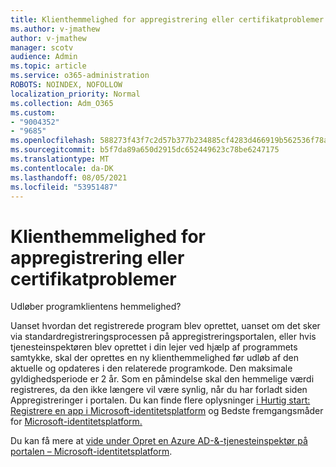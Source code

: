 ```yaml
---
title: Klienthemmelighed for appregistrering eller certifikatproblemer
ms.author: v-jmathew
author: v-jmathew
manager: scotv
audience: Admin
ms.topic: article
ms.service: o365-administration
ROBOTS: NOINDEX, NOFOLLOW
localization_priority: Normal
ms.collection: Adm_O365
ms.custom:
- "9004352"
- "9685"
ms.openlocfilehash: 588273f43f7c2d57b377b234885cf4283d466919b562536f78a64356422f9f9f
ms.sourcegitcommit: b5f7da89a650d2915dc652449623c78be6247175
ms.translationtype: MT
ms.contentlocale: da-DK
ms.lasthandoff: 08/05/2021
ms.locfileid: "53951487"
---
```

# <a name="app-registration-client-secret-or-certificate-issues"></a>Klienthemmelighed for appregistrering eller certifikatproblemer

Udløber programklientens hemmelighed?

Uanset hvordan det registrerede program blev oprettet, uanset om det sker via standardregistreringsprocessen på appregistreringsportalen, eller hvis tjenesteinspektøren blev oprettet i din lejer ved hjælp af programmets samtykke, skal der oprettes en ny klienthemmelighed før udløb af den aktuelle og opdateres i den relaterede programkode. Den maksimale gyldighedsperiode er 2 år. Som en påmindelse skal den hemmelige værdi registreres, da den ikke længere vil være synlig, når du har forladt siden Appregistreringer i portalen. Du kan finde flere oplysninger [i Hurtig start: Registrere en app i Microsoft-identitetsplatform](https://docs.microsoft.com/azure/active-directory/develop/quickstart-register-app) og Bedste fremgangsmåder for [Microsoft-identitetsplatform.](https://docs.microsoft.com/azure/active-directory/develop/identity-platform-integration-checklist#security)

Du kan få mere at [vide under Opret en Azure AD-&-tjenesteinspektør på portalen – Microsoft-identitetsplatform](https://docs.microsoft.com/azure/active-directory/develop/howto-create-service-principal-portal).
